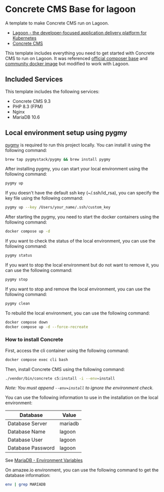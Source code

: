 # Concrete CMS Base for lagoon

A template to make Concrete CMS run on Lagoon.

* [Lagoon - the developer-focused application delivery platform for Kubernetes](https://docs.lagoon.sh/)
* [Concrete CMS](https://www.concretecms.org/)

This template includes everything you need to get started with Concrete CMS to run on Lagoon.
It was referenced [official composer base](https://github.com/concretecms/composer) and [community docker image](https://github.com/concrete5-community/docker5) but modified to work with Lagoon.

## Included Services

This template includes the following services:

* Concrete CMS 9.3
* PHP 8.3 (FPM)
* Nginx
* MariaDB 10.6

## Local environment setup using pygmy

[pygmy](https://pygmy.readthedocs.io/en/mkdocs/) is required to run this project locally. You can install it using the following command:

```bash
brew tap pygmystack/pygmy && brew install pygmy
```

After installing pygmy, you can start your local environment using the following command:

```bash
pygmy up
```

If you doesn't have the default ssh key (~/.ssh/id_rsa), you can specify the key file using the following command:

```bash
pygmy up --key /Users/your_name/.ssh/custom_key
```

After starting the pygmy, you need to start the docker containers using the following command:

```bash
docker compose up -d
```

If you want to check the status of the local environment, you can use the following command:

```bash
pygmy status
```

If you want to stop the local environment but do not want to remove it, you can use the following command:

```bash
pygmy stop
```

If you want to stop and remove the local environment, you can use the following command:

```bash
pygmy clean
```

To rebuild the local environment, you can use the following command:

```bash
docker compose down
docker compose up -d --force-recreate
```

### How to install Concrete

First, access the cli container using the following command:

```bash
docker compose exec cli bash
```

Then, install Concrete CMS using the following command:

```bash
./vendor/bin/concrete c5:install -i --env=install
```

*Note: You must append `--env=install` to ignore the environment check.*

You can use the following information to use in the installation on the local environment:

| Database          | Value   |
|-------------------|---------|
| Database Server   | mariadb |
| Database Name     | lagoon  |
| Database User     | lagoon  |
| Database Password | lagoon  |

See [MariaDB - Environment Variables](https://docs.lagoon.sh/docker-images/mariadb/#environment-variables)

On amazee.io environment, you can use the following command to get the database information:

```bash
env | grep MARIADB
```
